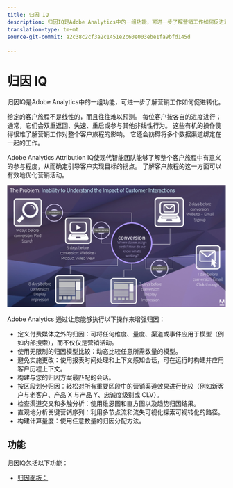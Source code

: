 ```yaml
---
title: 归因 IQ
description: 归因IQ是Adobe Analytics中的一组功能，可进一步了解营销工作如何促进转化。
translation-type: tm+mt
source-git-commit: a2c38c2cf3a2c1451e2c60e003ebe1fa9bfd145d

---
```



# 归因 IQ

归因IQ是Adobe Analytics中的一组功能，可进一步了解营销工作如何促进转化。

给定的客户旅程不是线性的，而且往往难以预测。 每位客户按各自的进度进行；通常，它们会双重返回、失速、重启或参与其他非线性行为。 这些有机的操作使得很难了解营销工作对整个客户旅程的影响。 它还会妨碍将多个数据渠道绑定在一起的工作。

Adobe Analytics Attribution IQ使现代智能团队能够了解整个客户旅程中有意义的参与程度，从而确定引导客户实现目标的拐点。 了解客户旅程的这一方面可以有效地优化营销活动。

![归因IQ问题](c-panels/attribution/assets/attribution_iq_problem.png)

Adobe Analytics 通过让您能够执行以下操作来增强归因：

* 定义付费媒体之外的归因：可将任何维度、量度、渠道或事件应用于模型（例如内部搜索），而不仅仅是营销活动。
* 使用无限制的归因模型比较：动态比较任意所需数量的模型。
* 避免实施更改：使用报表时间处理和上下文感知会话，可在运行时构建并应用客户历程上下文。
* 构建与您的归因方案最匹配的会话。
* 按区段划分归因：轻松对所有重要区段中的营销渠道效果进行比较（例如新客户与老客户、产品 X 与产品 Y、忠诚度级别或 CLV）。
* 检查渠道交叉和多触分析：使用维恩图和直方图以及趋势归因结果。
* 直观地分析关键营销序列：利用多节点流和流失可视化探索可视转化的路径。
* 构建计算量度：使用任意数量的归因分配方法。

## 功能

归因IQ包括以下功能：

* [归因面板：](c-panels/attribution/attribution.md)
